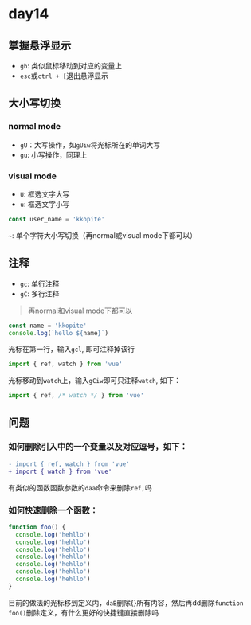 # day14

## 掌握悬浮显示

- `gh`: 类似鼠标移动到对应的变量上
- `esc`或`ctrl + [`退出悬浮显示

## 大小写切换

### normal mode

- `gU`：大写操作，如`gUiw`将光标所在的单词大写
- `gu`: 小写操作，同理上

### visual mode

- `U`: 框选文字大写
- `u`: 框选文字小写


```js
const user_name = 'kkopite'
```

`~`: 单个字符大小写切换（再normal或visual mode下都可以）

## 注释

- `gc`: 单行注释
- `gC`: 多行注释

> 再normal和visual mode下都可以

```js
const name = 'kkopite'
console.log(`hello ${name}`)
```

光标在第一行，输入`gcl`, 即可注释掉该行

```js
import { ref, watch } from 'vue'
```

光标移动到`watch`上，输入`gCiw`即可只注释`watch`, 如下：

```js
import { ref, /* watch */ } from 'vue'
```

## 问题

### 如何删除引入中的一个变量以及对应逗号，如下：

```diff
- import { ref, watch } from 'vue'
+ import { watch } from 'vue'
```

有类似的函数函数参数的`daa`命令来删除`ref,`吗

### 如何快速删除一个函数：

```js
function foo() {
  console.log('hehllo')
  console.log('hehllo')
  console.log('hehllo')
  console.log('hehllo')
  console.log('hehllo')
  console.log('hehllo')
  console.log('hehllo')
}
```

目前的做法的光标移到定义内，`daB`删除{}所有内容，然后再dd删除`function foo()`删除定义，有什么更好的快捷键直接删除吗

